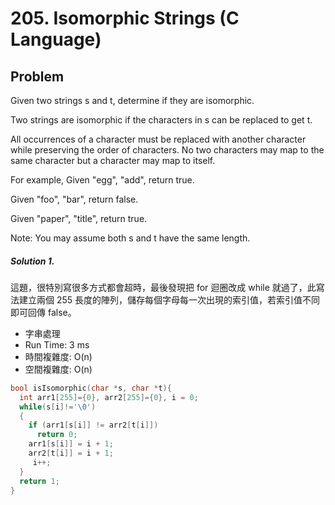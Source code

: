 # 205. Isomorphic Strings (C Language)

## Problem

Given two strings s and t, determine if they are isomorphic.

Two strings are isomorphic if the characters in s can be replaced to get t.

All occurrences of a character must be replaced with another character while preserving the order of characters. No two characters may map to the same character but a character may map to itself.

For example,
Given "egg", "add", return true.

Given "foo", "bar", return false.

Given "paper", "title", return true.

Note:
You may assume both s and t have the same length.

##### Solution 1.

這題，很特別寫很多方式都會超時，最後發現把 for 迴圈改成 while 就過了，此寫法建立兩個 255 長度的陣列，儲存每個字母每一次出現的索引值，若索引值不同即可回傳 false。

- 字串處理
- Run Time: 3 ms
- 時間複雜度: O(n)
- 空間複雜度: O(n)

```c
bool isIsomorphic(char *s, char *t){
  int arr1[255]={0}, arr2[255]={0}, i = 0;
  while(s[i]!='\0')
  {
    if (arr1[s[i]] != arr2[t[i]])
      return 0;
    arr1[s[i]] = i + 1;
    arr2[t[i]] = i + 1;
     i++;
  }
  return 1;
}

```
